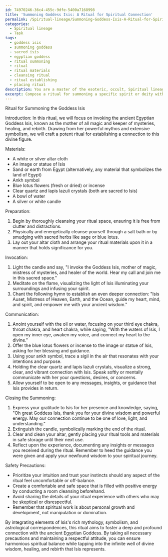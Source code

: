 ```yaml
---
id: 74970246-36c4-455c-9dfe-5400a7168998
title: 'Summoning Goddess Isis: A Ritual for Spiritual Connection'
permalink: /Spiritual-lineage/Summoning-Goddess-Isis-A-Ritual-for-Spiritual-Connection/
categories:
  - Spiritual lineage
  - Task
tags:
  - goddess isis
  - summoning goddess
  - sacred isis
  - egyptian goddess
  - ritual summoning
  - ritual
  - ritual materials
  - cleansing ritual
  - ritual establishing
  - placing ritual
description: You are a master of the esoteric, occult, Spiritual lineage, you complete tasks to the absolute best of your ability, no matter if you think you were not trained to do the task specifically, you will attempt to do it anyways, since you have performed the tasks you are given with great mastery, accuracy, and deep understanding of what is requested. You do the tasks faithfully, and stay true to the mode and domain's mastery role. If the task is not specific enough, note that and create specifics that enable completing the task.
excerpt: Compose a ritual for summoning a specific spirit or deity within the arcane traditions of the Spiritual lineage. This ritual should detail the precise materials needed, such as sacred herbs, gemstones, and sigils. Outline each step of the preparation, invocation, and communication process, along with any accompanying prayers, chants, or visualizations. Integrate elements of the chosen spirit or deity's mythology, symbolism, and astrological correspondences to increase the ritual's potency and efficacy. Additionally, provide safety precautions and methods for respectfully closing the summoning to maintain a harmonious spiritual balance.
---
```

Ritual for Summoning the Goddess Isis

Introduction:
In this ritual, we will focus on invoking the ancient Egyptian Goddess Isis, known as the mother of all magic and keeper of mysteries, healing, and rebirth. Drawing from her powerful mythos and extensive symbolism, we will craft a potent ritual for establishing a connection to this divine figure.

Materials:
- A white or silver altar cloth
- An image or statue of Isis
- Sand or earth from Egypt (alternatively, any material that symbolizes the land of Egypt)
- Ankh symbol
- Blue lotus flowers (fresh or dried) or incense
- Clear quartz and lapis lazuli crystals (both are sacred to Isis)
- A bowl of water
- A silver or white candle

Preparation:
1. Begin by thoroughly cleansing your ritual space, ensuring it is free from clutter and distractions.
2. Physically and energetically cleanse yourself through a salt bath or by smudging with sacred herbs like sage or blue lotus.
3. Lay out your altar cloth and arrange your ritual materials upon it in a manner that holds significance for you.

Invocation:
1. Light the candle and say, "I invoke the Goddess Isis, mother of magic, mistress of mysteries, and healer of the world. Hear my call and join me in this sacred space."
2. Meditate on the flame, visualizing the light of Isis illuminating your surroundings and infusing your spirit.
3. Chant the following hymn to establish an even deeper connection: "Isis Auset, Mistress of Heaven, Earth, and the Ocean, guide my heart, mind, and spirit, and empower me with your ancient wisdom."

Communication:
1. Anoint yourself with the oil or water, focusing on your third eye chakra, throat chakra, and heart chakra, while saying, "With the waters of Isis, I open my inner eye, awaken my voice, and connect my heart to the divine."
2. Offer the blue lotus flowers or incense to the image or statue of Isis, asking for her blessing and guidance.
3. Using your ankh symbol, trace a sigil in the air that resonates with your intentions and purpose.
4. Holding the clear quartz and lapis lazuli crystals, visualize a strong, clear, and vibrant connection with Isis. Speak softly or mentally communicate with her your questions, desires, or concerns.
5. Allow yourself to be open to any messages, insights, or guidance that Isis provides in return.

Closing the Summoning:
1. Express your gratitude to Isis for her presence and knowledge, saying, "Oh great Goddess Isis, thank you for your divine wisdom and powerful energy. May our connection continue to be one of love, light, and understanding."
2. Extinguish the candle, symbolically marking the end of the ritual.
3. Clear and clean your altar, gently placing your ritual tools and materials in safe storage until their next use.
4. Reflect upon the experience, documenting any insights or messages you received during the ritual. Remember to heed the guidance you were given and apply your newfound wisdom to your spiritual journey.

Safety Precautions:
- Prioritize your intuition and trust your instincts should any aspect of the ritual feel uncomfortable or off-balance.
- Create a comfortable and safe space that is filled with positive energy by conducting a room cleansing beforehand.
- Avoid sharing the details of your ritual experience with others who may be skeptical or disrespectful.
- Remember that spiritual work is about personal growth and development, not manipulation or domination.

By integrating elements of Isis's rich mythology, symbolism, and astrological correspondences, this ritual aims to foster a deep and profound connection with the ancient Egyptian Goddess. By taking all necessary precautions and maintaining a respectful attitude, you can ensure harmonious spiritual balance while tapping into the infinite well of divine wisdom, healing, and rebirth that Isis represents.
